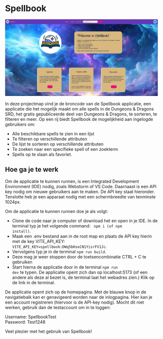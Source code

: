 # Spellbook

<img src="./public/assets/spellbook-screenshot.png" width="750"/>

In deze projectmap vind je de broncode van de Spellbook applicatie, een applicatie die het mogelijk maakt om alle spells
in de Dungeons & Dragons SRD, het gratis gepubliceerde deel van Dungeons & Dragons, te sorteren, te filteren en meer. Op
een rij biedt Spellbook de mogelijkheid aan ingelogde gebruikers om:

- Alle beschikbare spells te zien in een lijst
- Te filteren op verschillende attributen
- De lijst te sorteren op verschillende attributen
- Te zoeken naar een specifieke spell of een zoekterm
- Spells op te slaan als favoriet.

## Hoe ga je te werk

Om de applicatie te kunnen runnen, is een Integrated Development Environment (IDE) nodig, zoals Webstorm of VS Code.
Daarnaast is een API key nodig om nieuwe gebruikers aan te maken. De API key staat hieronder. Tenslotte heb je een apparaat nodig met een schermbreedte van tenminste 1024px.

Om de applicatie te kunnen runnen doe je als volgt:

- Clone de code naar je computer of download het en open in je IDE. In de terminal typ je het volgende command: <code> npm i (of npm install)</code>.
- Maak een .env bestand aan in de root map en plaats de API key hierin met de key VITE_API_KEY: <code>VITE_API_KEY=spellbook:DWq5bKoxCN1YisrFV1Jc</code>.
- Vervolgens typ je in de terminal <code>npm run build</code>. 
- Deze mag je weer stoppen door de toetsencombinatie CTRL + C te gebruiken
- Start hierna de applicatie door in de terminal <code>npm run dev</code> te typen. De applicatie opent zich dan op localhost:5173 (of een andere als deze al bezet is, de terminal laat het webadres zien.) Klik op de link in de terminal.

De applicatie opent zich op de homepagina. Met de blauwe knop in de navigatiebalk kan er genavigeerd worden naar de
inlogpagina. Hier kan je een account registreren (hiervoor is de API-key nodig). Mocht dit niet werken, gebruik dan de
testaccount om in te loggen:

Username: SpellbookTest 
<br/>Password: Test1248

Veel plezier met het gebruik van Spellbook!